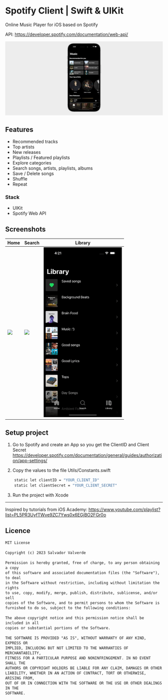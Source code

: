 # Spotify Client | Swift & UIKit

Online Music Player for iOS based on Spotify

API: https://developer.spotify.com/documentation/web-api/

<img src="Screenshots/Spotify.png" >

## Features 
- Recommended tracks
- Top artists
- New releases
- Playlists / Featured playlists
- Explore categories
- Search songs, artists, playlists, albums
- Save / Delete songs
- Shuffle
- Repeat

### Stack
- UIKit
- Spotify Web API

## Screenshots


| Home | Search | Library |
|  --- |  ---   |   ---   |
|<img src="Screenshots/Home.gif" width="250">|<img src="Screenshots/Search.gif" width="250">|<img src="Screenshots/Library.gif" width="250">|
 

## Setup project

1. Go to Spotify and create an App so you get the ClientID and Client Secret 
https://developer.spotify.com/documentation/general/guides/authorization/app-settings/
 
2. Copy the values to the file Utils/Constants.swift  
 
```bash
    static let clientID = "YOUR_CLIENT_ID"
    static let clientSecret = "YOUR_CLIENT_SECRET"
```

3. Run the project with Xcode

---

Inspired by tutorials from iOS Academy:
https://www.youtube.com/playlist?list=PL5PR3UyfTWve9ZC7Yws0x6EGjBO2FGr0o


## Licence

```
MIT License

Copyright (c) 2023 Salvador Valverde

Permission is hereby granted, free of charge, to any person obtaining a copy
of this software and associated documentation files (the "Software"), to deal
in the Software without restriction, including without limitation the rights
to use, copy, modify, merge, publish, distribute, sublicense, and/or sell
copies of the Software, and to permit persons to whom the Software is
furnished to do so, subject to the following conditions:

The above copyright notice and this permission notice shall be included in all
copies or substantial portions of the Software.

THE SOFTWARE IS PROVIDED "AS IS", WITHOUT WARRANTY OF ANY KIND, EXPRESS OR
IMPLIED, INCLUDING BUT NOT LIMITED TO THE WARRANTIES OF MERCHANTABILITY,
FITNESS FOR A PARTICULAR PURPOSE AND NONINFRINGEMENT. IN NO EVENT SHALL THE
AUTHORS OR COPYRIGHT HOLDERS BE LIABLE FOR ANY CLAIM, DAMAGES OR OTHER
LIABILITY, WHETHER IN AN ACTION OF CONTRACT, TORT OR OTHERWISE, ARISING FROM,
OUT OF OR IN CONNECTION WITH THE SOFTWARE OR THE USE OR OTHER DEALINGS IN THE
SOFTWARE.
```
